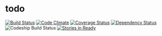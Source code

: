 todo
====

[![Build Status](https://travis-ci.org/antonio8016/todo.png?branch=master)](https://travis-ci.org/antonio8016/todo)
[![Code Climate](https://codeclimate.com/github/antonio8016/todo.png)](https://codeclimate.com/github/antonio8016/todo)
[![Coverage Status](https://coveralls.io/repos/antonio8016/todo/badge.png?branch=master)](https://coveralls.io/r/antonio8016/todo?branch=master)
[![Dependency Status](https://gemnasium.com/antonio8016/todo.png)](https://gemnasium.com/antonio8016/todo)
![Codeship Build Status](https://www.codeship.io/projects/d31e7910-7a35-0131-3a73-4a3602c7bfcc/status)
[![Stories in Ready](https://badge.waffle.io/antonio8016/todo.png?label=ready)](https://waffle.io/antonio8016/todo)
